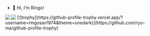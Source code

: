 - 👋 Hi, I’m Ringo!

<a href="https://github.com/anuraghazra/github-readme-stats">
  <img align="left" src="https://github-readme-stats.vercel.app/api?username=ringosan1974&count_private=true&show_icons=true&theme=onedark" />
</a>
<a href="https://github.com/anuraghazra/github-readme-stats">
  <img align="left" src="https://github-readme-stats.vercel.app/api/top-langs/?username=ringosan1974&theme=onedark" />
</a>
[![trophy](https://github-profile-trophy.vercel.app/?username=ringosan1974&theme=onedark)](https://github.com/ryo-ma/github-profile-trophy)
